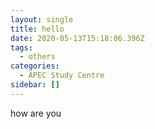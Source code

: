 ```yaml
---
layout: single
title: hello
date: 2020-05-13T15:18:06.396Z
tags:
  - others
categories:
  - APEC Study Centre
sidebar: []
---
```

how are you